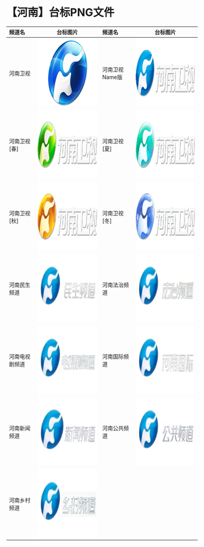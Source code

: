 # 【河南】台标PNG文件
|频道名|台标图片|频道名|台标图片|
|:---|:---:|:---|:---:|
|河南卫视|<img src="https://raw.githubusercontent.com/love599/TVLogo/main/logo/卫视/河南卫视.png" width="300" height="180">|河南卫视Name版|<img src="https://raw.githubusercontent.com/love599/TVLogo/main/logo/河南/河南卫视.png" width="300" height="180">|
|河南卫视[春]|<img src="https://raw.githubusercontent.com/love599/TVLogo/main/logo/河南/河南卫视[春].png" width="300" height="180">|河南卫视[夏]|<img src="https://raw.githubusercontent.com/love599/TVLogo/main/logo/河南/河南卫视[夏].png" width="300" height="180">|
|河南卫视[秋]|<img src="https://raw.githubusercontent.com/love599/TVLogo/main/logo/河南/河南卫视[秋].png" width="300" height="180">|河南卫视[冬]|<img src="https://raw.githubusercontent.com/love599/TVLogo/main/logo/河南/河南卫视[冬].png" width="300" height="180">|
|河南民生频道|<img src="https://raw.githubusercontent.com/love599/TVLogo/main/logo/河南/河南民生.png" width="300" height="180">|河南法治频道|<img src="https://raw.githubusercontent.com/love599/TVLogo/main/logo/河南/河南法治.png" width="300" height="180">|
|河南电视剧频道|<img src="https://raw.githubusercontent.com/love599/TVLogo/main/logo/河南/河南电视剧.png" width="300" height="180">|河南国际频道|<img src="https://raw.githubusercontent.com/love599/TVLogo/main/logo/河南/河南国际.png" width="300" height="180">|
|河南新闻频道|<img src="https://raw.githubusercontent.com/love599/TVLogo/main/logo/河南/河南新闻.png" width="300" height="180">|河南公共频道|<img src="https://raw.githubusercontent.com/love599/TVLogo/main/logo/河南/河南公共.png" width="300" height="180">|
|河南乡村频道|<img src="https://raw.githubusercontent.com/love599/TVLogo/main/logo/河南/河南乡村.png" width="300" height="180">|
